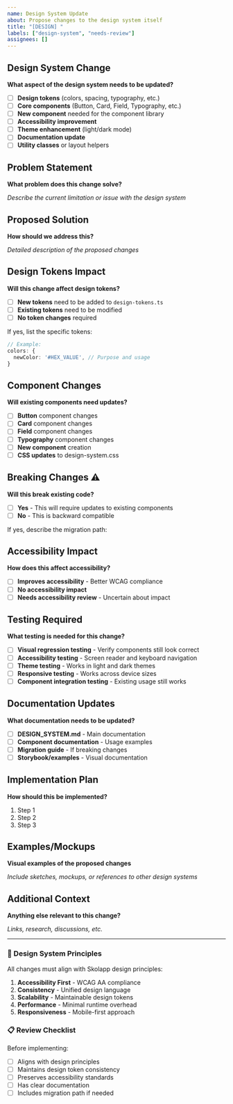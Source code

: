 ```yaml
---
name: Design System Update
about: Propose changes to the design system itself
title: "[DESIGN] "
labels: ["design-system", "needs-review"]
assignees: []
---
```


## Design System Change
**What aspect of the design system needs to be updated?**

- [ ] **Design tokens** (colors, spacing, typography, etc.)
- [ ] **Core components** (Button, Card, Field, Typography, etc.)
- [ ] **New component** needed for the component library
- [ ] **Accessibility improvement** 
- [ ] **Theme enhancement** (light/dark mode)
- [ ] **Documentation update**
- [ ] **Utility classes** or layout helpers

## Problem Statement
**What problem does this change solve?**

*Describe the current limitation or issue with the design system*

## Proposed Solution
**How should we address this?**

*Detailed description of the proposed changes*

## Design Tokens Impact
**Will this change affect design tokens?**

- [ ] **New tokens** need to be added to `design-tokens.ts`
- [ ] **Existing tokens** need to be modified
- [ ] **No token changes** required

If yes, list the specific tokens:
```typescript
// Example:
colors: {
  newColor: '#HEX_VALUE', // Purpose and usage
}
```

## Component Changes
**Will existing components need updates?**

- [ ] **Button** component changes
- [ ] **Card** component changes  
- [ ] **Field** component changes
- [ ] **Typography** component changes
- [ ] **New component** creation
- [ ] **CSS updates** to design-system.css

## Breaking Changes ⚠️
**Will this break existing code?**

- [ ] **Yes** - This will require updates to existing components
- [ ] **No** - This is backward compatible

If yes, describe the migration path:

## Accessibility Impact
**How does this affect accessibility?**

- [ ] **Improves accessibility** - Better WCAG compliance
- [ ] **No accessibility impact** 
- [ ] **Needs accessibility review** - Uncertain about impact

## Testing Required
**What testing is needed for this change?**

- [ ] **Visual regression testing** - Verify components still look correct
- [ ] **Accessibility testing** - Screen reader and keyboard navigation
- [ ] **Theme testing** - Works in light and dark themes
- [ ] **Responsive testing** - Works across device sizes
- [ ] **Component integration testing** - Existing usage still works

## Documentation Updates
**What documentation needs to be updated?**

- [ ] **DESIGN_SYSTEM.md** - Main documentation
- [ ] **Component documentation** - Usage examples
- [ ] **Migration guide** - If breaking changes
- [ ] **Storybook/examples** - Visual documentation

## Implementation Plan
**How should this be implemented?**

1. Step 1
2. Step 2
3. Step 3

## Examples/Mockups
**Visual examples of the proposed changes**

*Include sketches, mockups, or references to other design systems*

## Additional Context
**Anything else relevant to this change?**

*Links, research, discussions, etc.*

---

### 🎯 Design System Principles
All changes must align with Skolapp design principles:

1. **Accessibility First** - WCAG AA compliance
2. **Consistency** - Unified design language
3. **Scalability** - Maintainable design tokens
4. **Performance** - Minimal runtime overhead
5. **Responsiveness** - Mobile-first approach

### 📋 Review Checklist
Before implementing:

- [ ] Aligns with design principles
- [ ] Maintains design token consistency
- [ ] Preserves accessibility standards
- [ ] Has clear documentation
- [ ] Includes migration path if needed